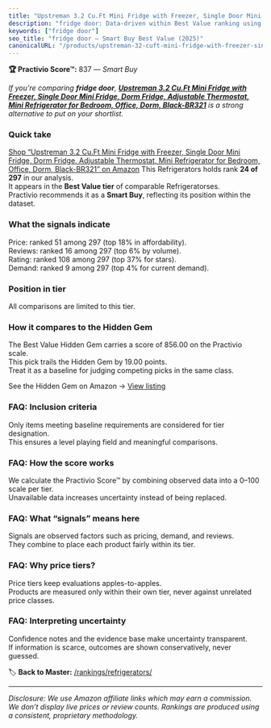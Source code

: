 ```yaml
---
title: "Upstreman 3.2 Cu.Ft Mini Fridge with Freezer, Single Door Mini Fridge, Dorm Fridge, Adjustable Thermostat, Mini Refrigerator for Bedroom, Office, Dorm, Black-BR321"
description: "fridge door: Data-driven within Best Value ranking using the Practivio Score™. Positioned by quality, value, demand, findability, momentum."
keywords: ["fridge door"]
seo_title: "fridge door — Smart Buy Best Value (2025)"
canonicalURL: "/products/upstreman-32-cuft-mini-fridge-with-freezer-single-door-mini-fridge-dorm-fridge-adjustable-thermostat-mini-refrigerator-for-bedroom-office-dorm-black-br321-B09RWFZTWW/"
---
```


**🏆 Practivio Score™:** 837 — _Smart Buy_


*If you're comparing **fridge door**, **[Upstreman 3.2 Cu.Ft Mini Fridge with Freezer, Single Door Mini Fridge, Dorm Fridge, Adjustable Thermostat, Mini Refrigerator for Bedroom, Office, Dorm, Black-BR321](https://www.amazon.com/dp/B09RWFZTWW?tag=practivio-20)** is a strong alternative to put on your shortlist.*
### Quick take
[Shop “Upstreman 3.2 Cu.Ft Mini Fridge with Freezer, Single Door Mini Fridge, Dorm Fridge, Adjustable Thermostat, Mini Refrigerator for Bedroom, Office, Dorm, Black-BR321” on Amazon](https://www.amazon.com/dp/B09RWFZTWW?tag=practivio-20)
This Refrigerators holds rank **24 of 297** in our analysis.  
It appears in the **Best Value tier** of comparable Refrigeratorses.  
Practivio recommends it as a **Smart Buy**, reflecting its position within the dataset.

### What the signals indicate
Price: ranked 51 among 297 (top 18% in affordability).  
Reviews: ranked 16 among 297 (top 6% by volume).  
Rating: ranked 108 among 297 (top 37% for stars).  
Demand: ranked 9 among 297 (top 4% for current demand).

### Position in tier
All comparisons are limited to this tier.

### How it compares to the Hidden Gem
The Best Value Hidden Gem carries a score of 856.00 on the Practivio scale.  
This pick trails the Hidden Gem by 19.00 points.  
Treat it as a baseline for judging competing picks in the same class.  

See the Hidden Gem on Amazon → [View listing](https://www.amazon.com/dp/B07F9PH82Z?tag=practivio-20)

### FAQ: Inclusion criteria
Only items meeting baseline requirements are considered for tier designation.  
This ensures a level playing field and meaningful comparisons.

### FAQ: How the score works
We calculate the Practivio Score™ by combining observed data into a 0–100 scale per tier.  
Unavailable data increases uncertainty instead of being replaced.

### FAQ: What “signals” means here
Signals are observed factors such as pricing, demand, and reviews.  
They combine to place each product fairly within its tier.

### FAQ: Why price tiers?
Price tiers keep evaluations apples-to-apples.  
Products are measured only within their own tier, never against unrelated price classes.

### FAQ: Interpreting uncertainty
Confidence notes and the evidence base make uncertainty transparent.  
If information is scarce, outcomes are shown conservatively, never guessed.


🏷️ **Back to Master:** [/rankings/refrigerators/](/rankings/refrigerators/)

---
_Disclosure: We use Amazon affiliate links which may earn a commission. We don’t display live prices or review counts. Rankings are produced using a consistent, proprietary methodology._
